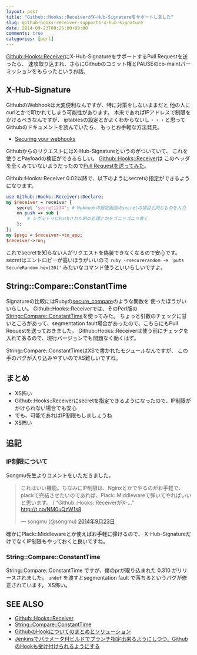 ```yaml
---
layout: post
title: "Github::Hooks::ReceiverがX-Hub-Signatureをサポートしました"
slug: github-hooks-receiver-supports-x-hub-signature
date: 2014-09-23T00:25:00+09:00
comments: true
categories: [perl]
---
```


[Github::Hooks::Receiver](https://metacpan.org/pod/Github::Hooks::Receiver)にX-Hub-SignatureをサポートするPull Requestを送ったら、
速攻取り込まれ、さらにGithubのコミット権とPAUSEのco-maintパーミッションをもらったというお話。

<!-- More -->

## X-Hub-Signature

GithubのWebhookは大変便利なんですが、特に対策をしないままだと
他の人にcurlとかで叩かれてしまう可能性があります。
本来であればIPアドレスで制限をかけるべきなんですが、
iptablesの設定とかよくわからないし・・・と思ってGithubのドキュメントを読んでいたら、
もっとお手軽な方法発見。

- [Securing your webhooks](https://developer.github.com/webhooks/securing/)

GithubからのリクエストにはX-Hub-Signatureというのがついていて、
これを使うとPayloadの検証ができるらしい。
[Github::Hooks::Receiver](https://metacpan.org/pod/Github::Hooks::Receiver)は
このヘッダを全くみていないようだったので[Pull Requestを送ってみた](https://github.com/Songmu/Github-Hooks-Receiver/pull/1)。

Github::Hooks::Receiver 0.02以降で、以下のようにsecretの指定ができるようになります。

``` perl
use Github::Hooks::Receiver::Declare;
my $receiver = receiver {
    secret 'secret1234'; # Webhookの設定画面のsecretの項目と同じものを入力
    on push => sub {
        # レポジトリにPushされた時の処理とかをゴニョゴニョ書く
    };
};
my $psgi = $receiver->to_app;
$receiver->run;
```

これでsecretを知らない人がリクエストを偽装できなくなるので安心です。
secretはエントロピーが高いほうがいいので
`ruby -rsecurerandom -e 'puts SecureRandom.hex(20)'`
みたいなコマンド使うといいらしいですよ。


## String::Compare::ConstantTime
Signatureの比較にはRubyの[secure_compare](http://rubydoc.info/github/rack/rack/master/Rack/Utils.secure_compare)のような関数を
使ったほうがいいらしい。
Github::Hooks::Receiverでは、そのPerl版の[String::Compare::ConstantTime](https://metacpan.org/pod/String::Compare::ConstantTime)を使ってみた。
ちょっと引数のチェックに甘いところがあって、segmentation fault場合があったので、こちらにもPull Requestを送っておきました。
Github::Hooks::Receiverは使う前にチェックを入れてあるので、現行バージョンでも問題なく動くはず。

String::Compare::ConstantTimeはXSで書かれたモジュールなんですが、
この手のバグが入り込みやすいのでXS難しいですね。

## まとめ

- XS怖い
- Github::Hooks::Receiverにsecretを指定できるようになったので、IP制限がかけられない場合でも安心
- でも、可能であればIP制限もしましょうね
- XS怖い

## 追記

### IP制限について

Songmu先生よりコメントをいただきました。

<blockquote class="twitter-tweet" data-lang="ja"><p lang="ja" dir="ltr">これはいい機能。ちなみにIP制限は、Nginxとかでやるのがお手軽で、plackで完結させたいのであれば、Plack::Middlewareで弾いてやればいいと思います。 / “Github::Hooks::ReceiverがX-…” <a href="http://t.co/NM0uQzW1s8">http://t.co/NM0uQzW1s8</a></p>&mdash; songmu (@songmu) <a href="https://twitter.com/songmu/status/514426458190528513?ref_src=twsrc%5Etfw">2014年9月23日</a></blockquote>
<script async src="https://platform.twitter.com/widgets.js" charset="utf-8"></script>


確かにPlack::Middlewareとか使えばお手軽に弾けるので、
X-Hub-SignatureだけでなくIP制限もやっておくと良いですね。

### String::Compare::ConstantTime

String::Compare::ConstantTime ですが、僕のprが取り込まれた 0.310 がリリースされました。
`undef` を渡すとsegmentation fault で落ちるというバグが修正されています。
XS怖い。

## SEE ALSO

- [Github::Hooks::Receiver](https://metacpan.org/pod/Github::Hooks::Receiver)
- [String::Compare::ConstantTime](https://metacpan.org/pod/String::Compare::ConstantTime)
- [GithubのHookについてのまとめとソリューション](http://www.songmu.jp/riji/entry/2013-12-05-github-hooks.html)
- [Jenkinsでパラメータ付ビルドでブランチ指定出来るようにしつつ、GithubのHookも受け付けられるようにする](http://www.songmu.jp/riji/entry/2014-04-18-github-hooks.html)
